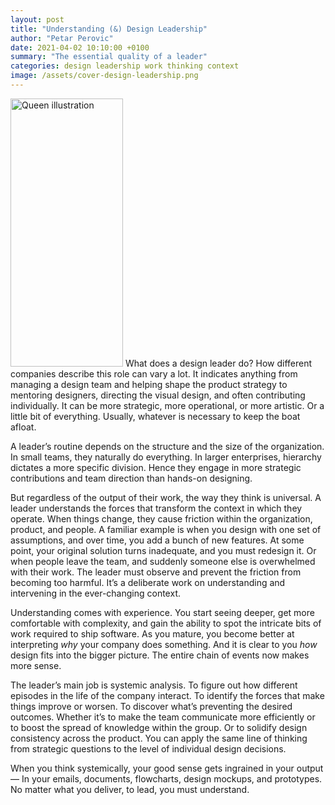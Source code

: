 ```yaml
---
layout: post
title: "Understanding (&) Design Leadership"
author: "Petar Perovic"
date: 2021-04-02 10:10:00 +0100
summary: "The essential quality of a leader"
categories: design leadership work thinking context
image: /assets/cover-design-leadership.png
---
```


<img class="fr ml4 nt3 nr5" width="180" height="429" src="{% link /assets/leadership-queen.jpg %}" alt="Queen illustration">
What does a design leader do? How different companies describe this role can vary a lot. It indicates anything from managing a design team and helping shape the product strategy to mentoring designers, directing the visual design, and often contributing individually. It can be more strategic, more operational, or more artistic. Or a little bit of everything. Usually, whatever is necessary to keep the boat afloat.

A leader’s routine depends on the structure and the size of the organization. In small teams, they naturally do everything. In larger enterprises, hierarchy dictates a more specific division. Hence they engage in more strategic contributions and team direction than hands-on designing.

But regardless of the output of their work, the way they think is universal. A leader understands the forces that transform the context in which they operate. When things change, they cause friction within the organization, product, and people. A familiar example is when you design with one set of assumptions, and over time, you add a bunch of new features. At some point, your original solution turns inadequate, and you must redesign it. Or when people leave the team, and suddenly someone else is overwhelmed with their work. The leader must observe and prevent the friction from becoming too harmful. It’s a deliberate work on understanding and intervening in the ever-changing context.

Understanding comes with experience. You start seeing deeper, get more comfortable with complexity, and gain the ability to spot the intricate bits of work required to ship software. As you mature, you become better at interpreting _why_ your company does something. And it is clear to you _how_ design fits into the bigger picture. The entire chain of events now makes more sense.

The leader’s main job is systemic analysis. To figure out how different episodes in the life of the company interact. To identify the forces that make things improve or worsen. To discover what’s preventing the desired outcomes. Whether it’s to make the team communicate more efficiently or to boost the spread of knowledge within the group. Or to solidify design consistency across the product. You can apply the same line of thinking from strategic questions to the level of individual design decisions.

When you think systemically, your good sense gets ingrained in your output — In your emails, documents, flowcharts, design mockups, and prototypes. No matter what you deliver, to lead, you must understand.